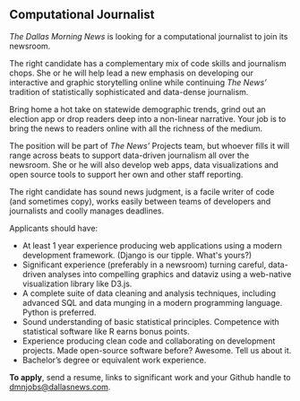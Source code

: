 ## Computational Journalist

*The Dallas Morning News* is looking for a computational journalist to join its newsroom.

The right candidate has a complementary mix of code skills and journalism chops. She or he will help lead a new emphasis on developing our interactive and graphic storytelling online while continuing *The News’* tradition of statistically sophisticated and data-dense journalism.

Bring home a hot take on statewide demographic trends, grind out an election app or drop readers deep into a non-linear narrative. Your job is to bring the news to readers online with all the richness of the medium.

The position will be part of *The News’* Projects team, but whoever fills it will range across beats to support data-driven journalism all over the newsroom. She or he will also develop web apps, data visualizations and open source tools to support her own and other staff reporting.

The right candidate has sound news judgment, is a facile writer of code (and sometimes copy), works easily between teams of developers and journalists and coolly manages deadlines.

 
Applicants should have:

- At least 1 year experience producing web applications using a modern development framework. (Django is our tipple. What's yours?)
- Significant experience (preferably in a newsroom) turning careful, data-driven analyses into compelling graphics and dataviz using a web-native visualization library like D3.js.
- A complete suite of data cleaning and analysis techniques, including advanced SQL and data munging in a modern programming language. Python is preferred.
- Sound understanding of basic statistical principles. Competence with statistical software like R earns bonus points.
- Experience producing clean code and collaborating on development projects. Made open-source software before? Awesome. Tell us about it.
- Bachelor’s degree or equivalent work experience.


**To apply**, send a resume, links to significant work and your Github handle to dmnjobs@dallasnews.com.
